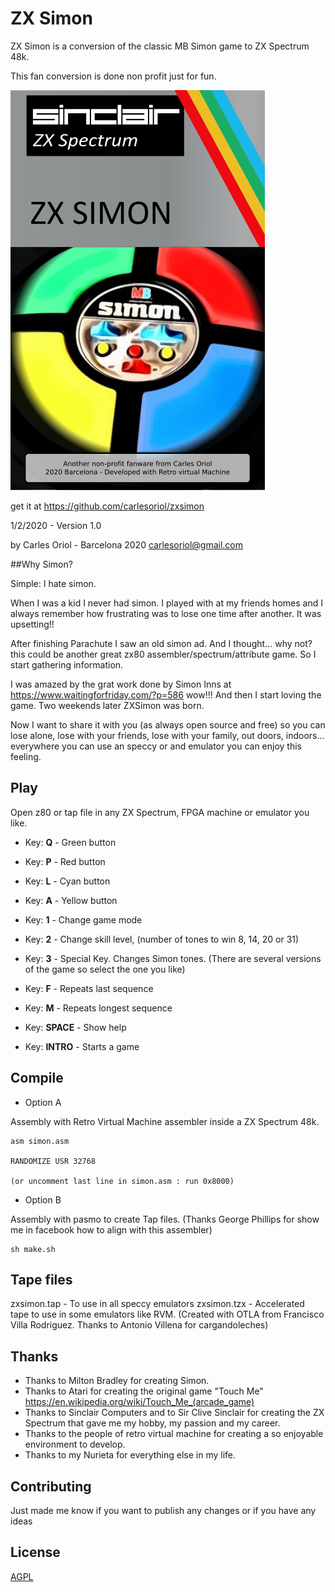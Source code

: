 # ZX Simon

ZX Simon is a conversion of the classic MB Simon game to ZX Spectrum 48k.

This fan conversion is done non profit just for fun.

![Alt text](art/simon_case.svg.png)

get it at https://github.com/carlesoriol/zxsimon

1/2/2020 - Version 1.0

by Carles Oriol - Barcelona 2020
carlesoriol@gmail.com


##Why Simon?

Simple: I hate simon.

When I was a kid I never had simon. I played with at my friends homes and I always remember how frustrating was to lose one time after another. It was upsetting!!

After finishing Parachute I saw an old simon ad. And I thought... why not? this could be another great zx80 assembler/spectrum/attribute game. So I start gathering information.

I was amazed by the grat work done by Simon Inns at https://www.waitingforfriday.com/?p=586  wow!!! And then I start loving the game.  Two weekends later ZXSimon was born.

Now I want to share it with you (as always open source and free) so you can lose alone, lose with your friends, lose with your family, out doors, indoors... everywhere you can use an speccy or and emulator you can enjoy this feeling.

## Play

Open z80 or tap file in any ZX Spectrum, FPGA machine or emulator you like.

* Key: **Q** - Green button
* Key: **P** - Red button
* Key: **L** - Cyan button
* Key: **A** - Yellow button

* Key: **1** - Change game mode
* Key: **2** - Change skill level, (number of tones to win 8, 14, 20 or 31)

* Key: **3** - Special Key. Changes Simon tones. (There are several versions of the game so select the one you like)

* Key: **F** - Repeats last sequence
* Key: **M** - Repeats longest sequence

* Key: **SPACE** - Show help
* Key: **INTRO** - Starts a game


## Compile

- Option A

Assembly with Retro Virtual Machine assembler inside a ZX Spectrum 48k.

```
asm simon.asm

RANDOMIZE USR 32768

(or uncomment last line in simon.asm : run 0x8000)
```

- Option B 

Assembly with pasmo to create Tap files. (Thanks George Phillips for show me in facebook how to align with this assembler)

```
sh make.sh
```

## Tape files

zxsimon.tap - To use in all speccy emulators
zxsimon.tzx - Accelerated tape to use in some emulators like RVM. (Created with OTLA from Francisco Villa Rodriguez. Thanks to Antonio Villena for cargandoleches)

## Thanks

* Thanks to Milton Bradley for creating Simon.
* Thanks to Atari for creating the original game "Touch Me" https://en.wikipedia.org/wiki/Touch_Me_(arcade_game)
* Thanks to Sinclair Computers and to Sir Clive Sinclair for creating the ZX Spectrum that gave me my hobby, my passion and my career.
* Thanks to the people of retro virtual machine for creating a so enjoyable environment to develop.
* Thanks to my Nurieta for everything else in my life.

## Contributing

Just made me know if you want to publish any changes or if you have any ideas

## License
[AGPL](https://choosealicense.com/licenses/agpl/)

















